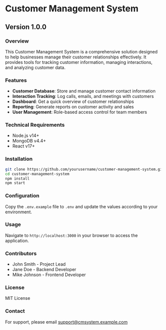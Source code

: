 # Customer Management System

## Version 1.0.0

### Overview
This Customer Management System is a comprehensive solution designed to help businesses manage their customer relationships effectively. It provides tools for tracking customer information, managing interactions, and analyzing customer data.

### Features
- **Customer Database**: Store and manage customer contact information
- **Interaction Tracking**: Log calls, emails, and meetings with customers
- **Dashboard**: Get a quick overview of customer relationships
- **Reporting**: Generate reports on customer activity and sales
- **User Management**: Role-based access control for team members

### Technical Requirements
- Node.js v14+
- MongoDB v4.4+
- React v17+

### Installation
```bash
git clone https://github.com/yourusername/customer-management-system.git
cd customer-management-system
npm install
npm start
```

### Configuration
Copy the `.env.example` file to `.env` and update the values according to your environment.

### Usage
Navigate to `http://localhost:3000` in your browser to access the application.

### Contributors
- John Smith - Project Lead
- Jane Doe - Backend Developer
- Mike Johnson - Frontend Developer

### License
MIT License

### Contact
For support, please email support@cmsystem.example.com